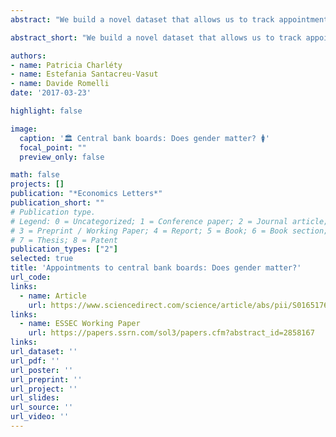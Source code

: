 ```yaml
---
abstract: "We build a novel dataset that allows us to track appointments to central banks boards from 2003 to 2015 in 26 OECD countries. We find that female board members tend to replace each other, suggesting a systematic bias against women."

abstract_short: "We build a novel dataset that allows us to track appointments to central banks boards from 2003 to 2015 in 26 OECD countries. We find that female board members tend to replace each other, suggesting a systematic bias against women."

authors:
- name: Patricia Charléty
- name: Estefania Santacreu-Vasut
- name: Davide Romelli
date: '2017-03-23'

highlight: false

image:
  caption: '🏛️ Central bank boards: Does gender matter? 🚺'
  focal_point: ""
  preview_only: false

math: false
projects: []
publication: "*Economics Letters*"
publication_short: ""
# Publication type.
# Legend: 0 = Uncategorized; 1 = Conference paper; 2 = Journal article;
# 3 = Preprint / Working Paper; 4 = Report; 5 = Book; 6 = Book section;
# 7 = Thesis; 8 = Patent
publication_types: ["2"]
selected: true
title: 'Appointments to central bank boards: Does gender matter?'
url_code: 
links:
  - name: Article
    url: https://www.sciencedirect.com/science/article/abs/pii/S0165176517301222
links:
  - name: ESSEC Working Paper
    url: https://papers.ssrn.com/sol3/papers.cfm?abstract_id=2858167
links:
url_dataset: ''
url_pdf: ''
url_poster: ''
url_preprint: ''
url_project: ''
url_slides: 
url_source: ''
url_video: ''
---
```



